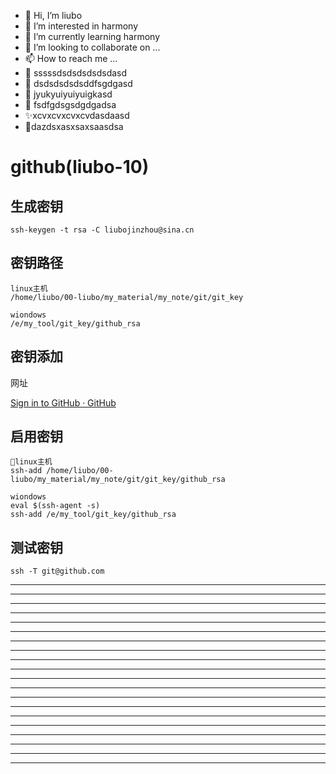 - 👋 Hi, I’m liubo
- 👀 I’m interested in harmony
- 🌱 I’m currently learning harmony
- 💞️ I’m looking to collaborate on ...
- 📫 How to reach me ...
- 📇 sssssdsdsdsdsdsdasd
- 🎃 dsdsdsdsdsddfsgdgasd
- 🍺 jyukyuiyuiyuigkasd
- 🍥 fsdfgdsgsdgdgadsa
- ✨xcvxcvxcvxcvdasdaasd
- 🍰dazdsxasxsaxsaasdsa

# github(liubo-10)

## 生成密钥

```shell
ssh-keygen -t rsa -C liubojinzhou@sina.cn
```

## 密钥路径

```shell
linux主机
/home/liubo/00-liubo/my_material/my_note/git/git_key

wiondows
/e/my_tool/git_key/github_rsa
```

## 密钥添加

网址

[Sign in to GitHub · GitHub](https://github.com/settings/keys)

## 启用密钥

```shell
👋linux主机
ssh-add /home/liubo/00-liubo/my_material/my_note/git/git_key/github_rsa

wiondows
eval $(ssh-agent -s)
ssh-add /e/my_tool/git_key/github_rsa
```

## 测试密钥

```shell
ssh -T git@github.com
```

---

---

---

---

---

---

---

---

---

---

---

---

---

---

---

---

---

---

---

---
